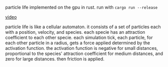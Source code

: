 particle life implemented on the gpu in rust.
run with ```cargo run --release```

[video](https://www.youtube.com/watch?v=p4YirERTVF0)

particle life is like a cellular automaton.
it consists of a set of particles each with a position, velocity, and species.
each specie has an attraction coefficient to each other specie.
each simulation tick, each particle, for each other particle in a radius, gets a force applied determined by the activation function.
the activation function is negative for small distances, proportional to the species' attraction coefficient for medium distances, and zero for large distances.
then friction is applied.

